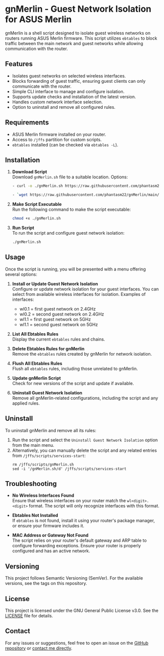 
# gnMerlin - Guest Network Isolation for ASUS Merlin

gnMerlin is a shell script designed to isolate guest wireless networks on routers running ASUS Merlin firmware. This script utilizes `ebtables` to block traffic between the main network and guest networks while allowing communication with the router.

## Features
- Isolates guest networks on selected wireless interfaces.
- Blocks forwarding of guest traffic, ensuring guest clients can only communicate with the router.
- Simple CLI interface to manage and configure isolation.
- Supports update checks and installation of the latest version.
- Handles custom network interface selection.
- Option to uninstall and remove all configured rules.

## Requirements
- ASUS Merlin firmware installed on your router.
- Access to `/jffs` partition for custom scripts.
- `ebtables` installed (can be checked via `ebtables -L`).

## Installation

1. **Download Script**  
   Download `gnMerlin.sh` file to a suitable location. Options:
   ```bash
   - curl -o ./gnMerlin.sh https://raw.githubusercontent.com/phantasm22/gnMerlin/main/gnMerlin.sh
   ```
   ```bash
   - `wget https://raw.githubusercontent.com/phantasm22/gnMerlin/main/gnMerlin.sh`
   ```

3. **Make Script Executable**  
   Run the following command to make the script executable:
   ```bash
   chmod +x ./gnMerlin.sh
   ```

4. **Run Script**  
   To run the script and configure guest network isolation:
   ```bash
   ./gnMerlin.sh
   ```

## Usage

Once the script is running, you will be presented with a menu offering several options:

1. **Install or Update Guest Network Isolation**  
   Configure or update network isolation for your guest interfaces. You can select from available wireless interfaces for isolation. Examples of interfaces:
   * wl0.1 = first guest network on 2.4GHz
   * wl0.2 = second guest network on 2.4GHz
   * wl1.1 = first guest network on 5GHz
   * wl1.1 = second guest network on 5GHz
   
3. **List All Ebtables Rules**  
   Display the current `ebtables` rules and chains.
   
4. **Delete Ebtables Rules for gnMerlin**  
   Remove the `ebtables` rules created by gnMerlin for network isolation.
   
5. **Flush All Ebtables Rules**  
   Flush all `ebtables` rules, including those unrelated to gnMerlin.
   
6. **Update gnMerlin Script**  
   Check for new versions of the script and update if available.
   
7. **Uninstall Guest Network Isolation**  
   Remove all gnMerlin-related configurations, including the script and any applied rules.

## Uninstall

To uninstall gnMerlin and remove all its rules:
1. Run the script and select the `Uninstall Guest Network Isolation` option from the main menu.
2. Alternatively, you can manually delete the script and any related entries from `/jffs/scripts/services-start`:
   ```
   rm /jffs/scripts/gnMerlin.sh
   sed -i '/gnMerlin.sh/d' /jffs/scripts/services-start
   ```

## Troubleshooting

- **No Wireless Interfaces Found**  
  Ensure that wireless interfaces on your router match the `wl<digit>.<digit>` format. The script will only recognize interfaces with this format.

- **Ebtables Not Installed**  
  If `ebtables` is not found, install it using your router's package manager, or ensure your firmware includes it.

- **MAC Address or Gateway Not Found**  
  The script relies on your router's default gateway and ARP table to configure forwarding exceptions. Ensure your router is properly configured and has an active network.

## Versioning

This project follows Semantic Versioning (SemVer). For the available versions, see the tags on this repository.

## License

This project is licensed under the GNU General Public License v3.0. See the [LICENSE](LICENSE) file for details.

## Contact

For any issues or suggestions, feel free to open an issue on the [GitHub repository](https://github.com/phantasm22/gnMerlin) or [contact me directly](https://www.snbforums.com/conversations/add?to=vlord).
